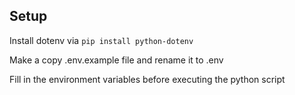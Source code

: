 ## Setup

Install dotenv via `pip install python-dotenv`

Make a copy .env.example file and rename it to .env

Fill in the environment variables before executing the python script 


